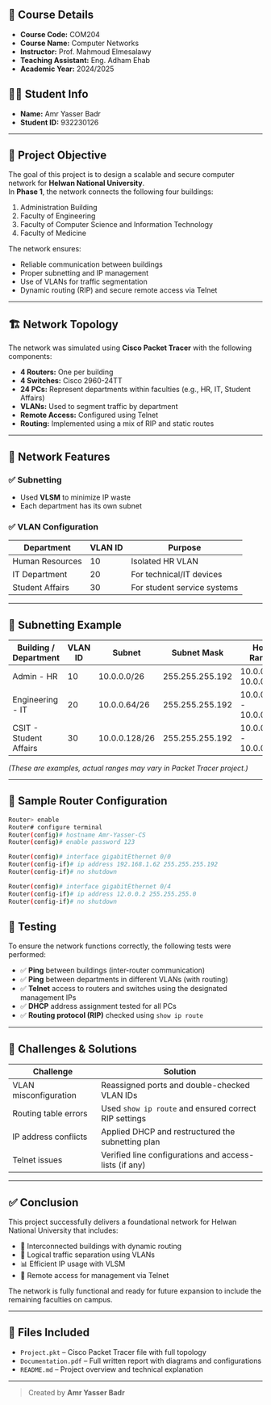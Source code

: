 ## 📘 Course Details
- **Course Code:** COM204  
- **Course Name:** Computer Networks  
- **Instructor:** Prof. Mahmoud Elmesalawy  
- **Teaching Assistant:** Eng. Adham Ehab  
- **Academic Year:** 2024/2025  

## 👨‍🎓 Student Info
- **Name:** Amr Yasser Badr  
- **Student ID:** 932230126  

---

## 🧠 Project Objective

The goal of this project is to design a scalable and secure computer network for **Helwan National University**.  
In **Phase 1**, the network connects the following four buildings:

1. Administration Building  
2. Faculty of Engineering  
3. Faculty of Computer Science and Information Technology  
4. Faculty of Medicine  

The network ensures:
- Reliable communication between buildings  
- Proper subnetting and IP management  
- Use of VLANs for traffic segmentation  
- Dynamic routing (RIP) and secure remote access via Telnet  

---

## 🏗️ Network Topology

The network was simulated using **Cisco Packet Tracer** with the following components:

- **4 Routers:** One per building  
- **4 Switches:** Cisco 2960-24TT  
- **24 PCs:** Represent departments within faculties (e.g., HR, IT, Student Affairs)  
- **VLANs:** Used to segment traffic by department  
- **Remote Access:** Configured using Telnet  
- **Routing:** Implemented using a mix of RIP and static routes  

---

## 🧩 Network Features

### ✅ Subnetting

- Used **VLSM** to minimize IP waste
- Each department has its own subnet

### ✅ VLAN Configuration

| Department         | VLAN ID | Purpose                      |
|--------------------|---------|------------------------------|
| Human Resources    |   10    | Isolated HR VLAN             |
| IT Department      |   20    | For technical/IT devices     |
| Student Affairs    |   30    | For student service systems  |

---

## 🧮 Subnetting Example

| Building / Department           | VLAN ID | Subnet         | Subnet Mask       | Host Range             | Broadcast Address   |
|----------------------------------|---------|----------------|-------------------|-------------------------|---------------------|
| Admin - HR                       | 10      | 10.0.0.0/26    | 255.255.255.192   | 10.0.0.1 - 10.0.0.62     | 10.0.0.63           |
| Engineering - IT                | 20      | 10.0.0.64/26   | 255.255.255.192   | 10.0.0.65 - 10.0.0.126   | 10.0.0.127          |
| CSIT - Student Affairs          | 30      | 10.0.0.128/26  | 255.255.255.192   | 10.0.0.129 - 10.0.0.190  | 10.0.0.191          |
*(These are examples, actual ranges may vary in Packet Tracer project.)*

---

## 🔧 Sample Router Configuration

```bash
Router> enable
Router# configure terminal
Router(config)# hostname Amr-Yasser-CS
Router(config)# enable password 123

Router(config)# interface gigabitEthernet 0/0
Router(config-if)# ip address 192.168.1.62 255.255.255.192
Router(config-if)# no shutdown

Router(config)# interface gigabitEthernet 0/4
Router(config-if)# ip address 12.0.0.2 255.255.255.0
Router(config-if)# no shutdown
```
## 🧪 Testing

To ensure the network functions correctly, the following tests were performed:

- ✅ **Ping** between buildings (inter-router communication)  
- ✅ **Ping** between departments in different VLANs (with routing)  
- ✅ **Telnet** access to routers and switches using the designated management IPs  
- ✅ **DHCP** address assignment tested for all PCs  
- ✅ **Routing protocol (RIP)** checked using `show ip route`

---

## 🚧 Challenges & Solutions

| **Challenge**              | **Solution**                                                   |
|---------------------------|-----------------------------------------------------------------|
| VLAN misconfiguration     | Reassigned ports and double-checked VLAN IDs                   |
| Routing table errors      | Used `show ip route` and ensured correct RIP settings          |
| IP address conflicts      | Applied DHCP and restructured the subnetting plan              |
| Telnet issues             | Verified line configurations and access-lists (if any)         |

---

## ✅ Conclusion

This project successfully delivers a foundational network for Helwan National University that includes:

- 🔗 Interconnected buildings with dynamic routing  
- 🧩 Logical traffic separation using VLANs  
- 📊 Efficient IP usage with VLSM  
- 🔐 Remote access for management via Telnet  

The network is fully functional and ready for future expansion to include the remaining faculties on campus.

---

## 📎 Files Included

- `Project.pkt` – Cisco Packet Tracer file with full topology  
- `Documentation.pdf` – Full written report with diagrams and configurations  
- `README.md` – Project overview and technical explanation  

---

> Created by **Amr Yasser Badr**
